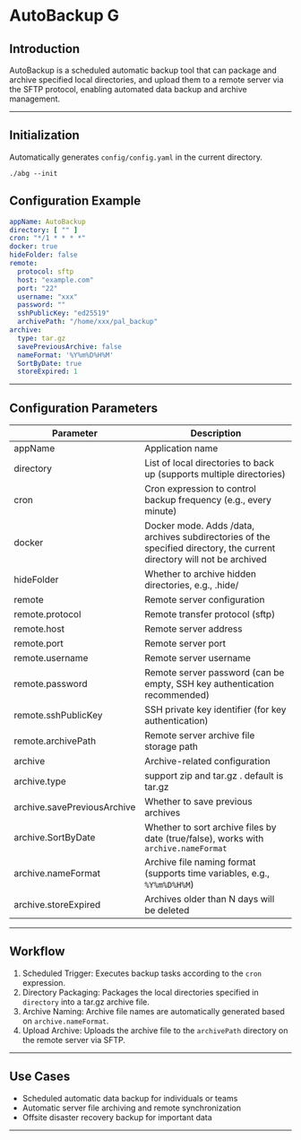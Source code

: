 # AutoBackup G

## Introduction

AutoBackup is a scheduled automatic backup tool that can package and archive specified local directories, and upload
them to a remote server via the SFTP protocol, enabling automated data backup and archive management.

---

## Initialization

Automatically generates `config/config.yaml` in the current directory.

```shell
./abg --init
```

## Configuration Example

```yaml
appName: AutoBackup
directory: [ "" ]
cron: "*/1 * * * *"
docker: true
hideFolder: false
remote:
  protocol: sftp
  host: "example.com"
  port: "22"
  username: "xxx"
  password: ""
  sshPublicKey: "ed25519"
  archivePath: "/home/xxx/pal_backup"
archive:
  type: tar.gz
  savePreviousArchive: false
  nameFormat: '%Y%m%D%H%M'
  SortByDate: true
  storeExpired: 1
```

---

## Configuration Parameters

| Parameter                   | Description                                                                                                             |
|-----------------------------|-------------------------------------------------------------------------------------------------------------------------|
| appName                     | Application name                                                                                                        |
| directory                   | List of local directories to back up (supports multiple directories)                                                    |
| cron                        | Cron expression to control backup frequency (e.g., every minute)                                                        |
| docker                      | Docker mode. Adds /data, archives subdirectories of the specified directory, the current directory will not be archived |
| hideFolder                  | Whether to archive hidden directories, e.g., .hide/                                                                     |
| remote                      | Remote server configuration                                                                                             |
| remote.protocol             | Remote transfer protocol (sftp)                                                                                         |
| remote.host                 | Remote server address                                                                                                   |
| remote.port                 | Remote server port                                                                                                      |
| remote.username             | Remote server username                                                                                                  |
| remote.password             | Remote server password (can be empty, SSH key authentication recommended)                                               |
| remote.sshPublicKey         | SSH private key identifier (for key authentication)                                                                     |
| remote.archivePath          | Remote server archive file storage path                                                                                 |
| archive                     | Archive-related configuration                                                                                           |
| archive.type                | support zip and tar.gz . default is tar.gz                                                                              |
| archive.savePreviousArchive | Whether to save previous archives                                                                                       |
| archive.SortByDate          | Whether to sort archive files by date (true/false), works with `archive.nameFormat`                                     |
| archive.nameFormat          | Archive file naming format (supports time variables, e.g., `%Y%m%D%H%M`)                                                |
| archive.storeExpired        | Archives older than N days will be deleted                                                                              |

---

## Workflow

1. Scheduled Trigger: Executes backup tasks according to the `cron` expression.
2. Directory Packaging: Packages the local directories specified in `directory` into a tar.gz archive file.
3. Archive Naming: Archive file names are automatically generated based on `archive.nameFormat`.
4. Upload Archive: Uploads the archive file to the `archivePath` directory on the remote server via SFTP.

---

## Use Cases

- Scheduled automatic data backup for individuals or teams
- Automatic server file archiving and remote synchronization
- Offsite disaster recovery backup for important data

---
